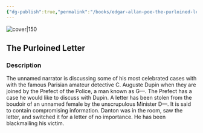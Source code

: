 ```yaml
---
{"dg-publish":true,"permalink":"/books/edgar-allan-poe-the-purloined-letter/","title":"\"The Purloined Letter\"","tags":["classic","crime","short-story"]}
---
```




![cover|150](http://books.google.com/books/content?id=KZVdEQAAQBAJ&printsec=frontcover&img=1&zoom=1&edge=curl&source=gbs_api)

## The Purloined Letter

### Description

The unnamed narrator is discussing some of his most celebrated cases with with the famous Parisian amateur detective C. Auguste Dupin when they are joined by the Prefect of the Police, a man known as G—. The Prefect has a case he would like to discuss with Dupin. A letter has been stolen from the boudoir of an unnamed female by the unscrupulous Minister D—. It is said to contain compromising information. Danton was in the room, saw the letter, and switched it for a letter of no importance. He has been blackmailing his victim.
```